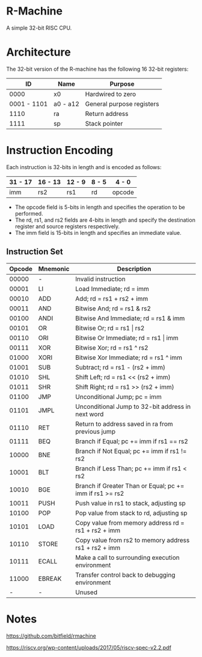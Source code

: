 # R-Machine

A simple 32-bit RISC CPU.

# Architecture

The 32-bit version of the R-machine has the following 16 32-bit registers:

| ID | Name | Purpose |
| --- | ---- | -------|
| 0000 | x0 | Hardwired to zero |
| 0001 - 1101 | a0 - a12 | General purpose registers |
| 1110 | ra | Return address |
| 1111 | sp | Stack pointer |

# Instruction Encoding

Each instruction is 32-bits in length and is encoded as follows:

| 31 - 17 | 16 - 13 | 12 - 9 | 8 - 5 | 4 - 0 |
| ------- | ------- | ------ | ----- | ----- |
| imm | rs2 | rs1 | rd | opcode |

- The opcode field is 5-bits in length and specifies the operation to be performed.
- The rd, rs1, and rs2 fields are 4-bits in length and specify the destination register and source registers respectively.
- The imm field is 15-bits in length and specifies an immediate value.

## Instruction Set

| Opcode | Mnemonic | Description |
| ------ | -------- | ----------- |
| 00000 | - | Invalid instruction  |
| 00001 | LI | Load Immediate; rd = imm |
| 00010 | ADD | Add; rd = rs1 + rs2 + imm |
| 00011 | AND | Bitwise And; rd = rs1 & rs2 |
| 00100 | ANDI | Bitwise And Immediate; rd = rs1 & imm |
| 00101 | OR | Bitwise Or; rd = rs1 \| rs2 |
| 00110 | ORI | Bitwise Or Immediate; rd = rs1 \| imm |
| 00111 | XOR | Bitwise Xor; rd = rs1 ^ rs2 |
| 01000 | XORI | Bitwise Xor Immediate; rd = rs1 ^ imm |
| 01001 | SUB | Subtract; rd = rs1 - (rs2 + imm) |
| 01010 | SHL | Shift Left; rd = rs1 << (rs2 + imm) |
| 01011 | SHR | Shift Right; rd = rs1 >> (rs2 + imm) |
| 01100 | JMP | Unconditional Jump; pc = imm |
| 01101 | JMPL | Unconditional Jump to 32-bit address in next word |
| 01110 | RET | Return to address saved in ra from previous jump |
| 01111 | BEQ | Branch if Equal; pc += imm if rs1 == rs2 |
| 10000 | BNE | Branch if Not Equal; pc += imm if rs1 != rs2 |
| 10001 | BLT | Branch if Less Than; pc += imm if rs1 < rs2 |
| 10010 | BGE | Branch if Greater Than or Equal; pc += imm if rs1 >= rs2 |
| 10011 | PUSH | Push value in rs1 to stack, adjusting sp |
| 10100 | POP | Pop value from stack to rd, adjusting sp |
| 10101 | LOAD | Copy value from memory address rd = rs1 + rs2 + imm |
| 10110 | STORE | Copy value from rs2 to memory address rs1 + rs2 + imm |
| 10111 | ECALL | Make a call to surrounding execution environment |
| 11000 | EBREAK | Transfer control back to debugging environment |
| - | - | Unused |

# Notes

https://github.com/bitfield/rmachine

https://riscv.org/wp-content/uploads/2017/05/riscv-spec-v2.2.pdf
